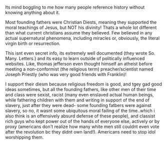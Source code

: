 Its mind boggling to me how many people reference history without knowing anything about it.

Most founding fathers were Christian Diests, meaning they supported the moral teachings of Jesus, but NOT his divinity! Thats a whole lot different than what current christians assume they believed. Few believed in any actual supernatural phenomena, including miracles or, obviously, the literal virgin birth or resurrection.

This isnt even secret info, its extremely well documented (they wrote So. Many. Letters.) and its easy to learn outside of politically influenced websites. Like, thomas jefferson even thought himself an atheist before meeting a non-conformist (the religious term) preacher/scientist named Joseph Priestly (who was very good friends with Franklin)!

I support their diesm because religious freedom is good, and tgey gad good ideas sometimes, but all the founding fathers, like other men of their time and class were sexist, racist (many even enslaved actual human beings, while fathering children with them and writing in support of the end of slavery, just after they were dead- some founding fatbers were against slavery, so no, it wasnt some ubiquitous moral failing of the time..which i also think is an offensively absurd defense of these people), and classist rich guys who kept power out of the hands of everyone else, actively or by proxy (americans don't realize how many white men still couldnt even vote after the revolution bc they didnt own land!). Americans need to stop idol worshipping them.